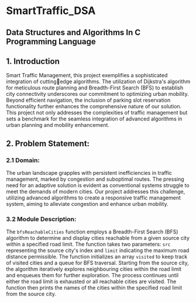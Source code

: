 # SmartTraffic_DSA
## Data Structures and Algorithms  In C Programming Language 


## 1. Introduction
  Smart Traffic Management, this project exemplifies a sophisticated integration of cuttingedge algorithms. The utilization of Dijkstra's algorithm for meticulous route planning and 
  Breadth-First Search (BFS) to establish city connectivity underscores our commitment to 
  optimizing urban mobility. Beyond efficient navigation, the inclusion of parking slot 
  reservation functionality further enhances the comprehensive nature of our solution. This 
  project not only addresses the complexities of traffic management but sets a benchmark 
  for the seamless integration of advanced algorithms in urban planning and mobility 
  enhancement.


## 2. Problem Statement:
### 2.1 Domain: 
  The urban landscape grapples with persistent inefficiencies in traffic management, marked 
  by congestion and suboptimal routes. The pressing need for an adaptive solution is evident 
  as conventional systems struggle to meet the demands of modern cities. Our project 
  addresses this challenge, utilizing advanced algorithms to create a responsive traffic 
  management system, aiming to alleviate congestion and enhance urban mobility.

### 3.2 Module Description:
  The `bfsReachableCities` function employs a Breadth-First Search (BFS) algorithm to 
  determine and display cities reachable from a given source city within a specified road 
  limit. The function takes two parameters: `src` representing the source city's index and 
  `limit` indicating the maximum road distance permissible. The function initializes an array 
  `visited` to keep track of visited cities and a queue for BFS traversal. Starting from the 
  source city, the algorithm iteratively explores neighbouring cities within the road limit and 
  enqueues them for further exploration. The process continues until either the road limit is 
  exhausted or all reachable cities are visited. The function then prints the names of the 
  cities within the specified road limit from the source city.

  
